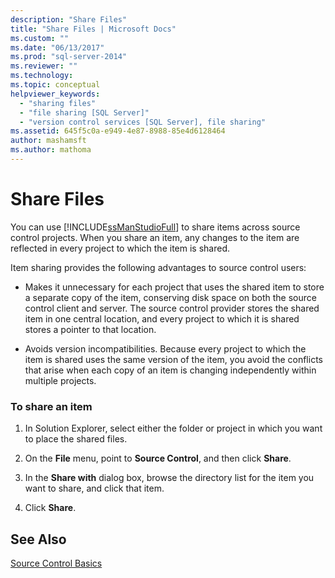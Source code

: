 ```yaml
---
description: "Share Files"
title: "Share Files | Microsoft Docs"
ms.custom: ""
ms.date: "06/13/2017"
ms.prod: "sql-server-2014"
ms.reviewer: ""
ms.technology:
ms.topic: conceptual
helpviewer_keywords: 
  - "sharing files"
  - "file sharing [SQL Server]"
  - "version control services [SQL Server], file sharing"
ms.assetid: 645f5c0a-e949-4e87-8988-85e4d6128464
author: mashamsft
ms.author: mathoma
---
```

# Share Files
  You can use [!INCLUDE[ssManStudioFull](../includes/ssmanstudiofull-md.md)] to share items across source control projects. When you share an item, any changes to the item are reflected in every project to which the item is shared.  
  
 Item sharing provides the following advantages to source control users:  
  
-   Makes it unnecessary for each project that uses the shared item to store a separate copy of the item, conserving disk space on both the source control client and server. The source control provider stores the shared item in one central location, and every project to which it is shared stores a pointer to that location.  
  
-   Avoids version incompatibilities. Because every project to which the item is shared uses the same version of the item, you avoid the conflicts that arise when each copy of an item is changing independently within multiple projects.  
  
### To share an item  
  
1.  In Solution Explorer, select either the folder or project in which you want to place the shared files.  
  
2.  On the **File** menu, point to **Source Control**, and then click **Share**.  
  
3.  In the **Share with** dialog box, browse the directory list for the item you want to share, and click that item.  
  
4.  Click **Share**.  
  
## See Also  
 [Source Control Basics](../../2014/database-engine/source-control-basics.md)  
  
  
